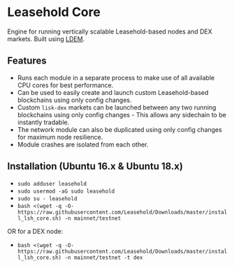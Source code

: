 # Leasehold Core
Engine for running vertically scalable Leasehold-based nodes and DEX markets. Built using [LDEM](https://github.com/jondubois/ldem).

## Features

- Runs each module in a separate process to make use of all available CPU cores for best performance.
- Can be used to easily create and launch custom Leasehold-based blockchains using only config changes.
- Custom `lisk-dex` markets can be launched between any two running blockchains using only config changes - This allows any sidechain to be instantly tradable.
- The network module can also be duplicated using only config changes for maximum node resilience.
- Module crashes are isolated from each other.


## Installation (Ubuntu 16.x & Ubuntu 18.x)


- `sudo adduser leasehold`
- `sudo usermod -aG sudo leasehold`
- `sudo su - leasehold`
- `bash <(wget -q -O- https://raw.githubusercontent.com/Leasehold/Downloads/master/install_lsh_core.sh) -n mainnet/testnet`

OR for a DEX node:

- `bash <(wget -q -O- https://raw.githubusercontent.com/Leasehold/Downloads/master/install_lsh_core.sh) -n mainnet/testnet -t dex`
